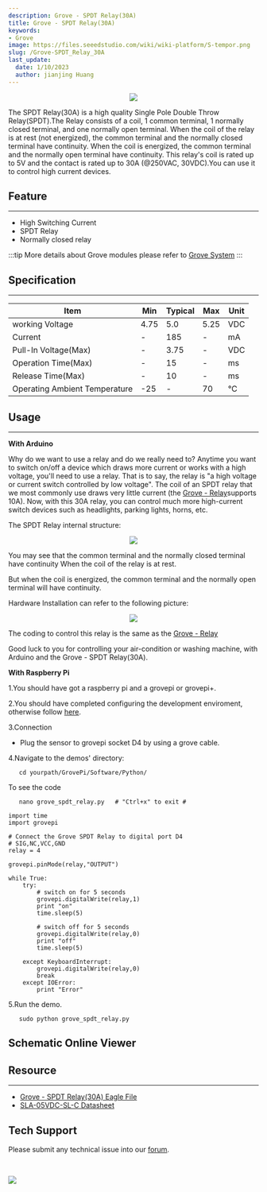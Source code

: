 ```yaml
---
description: Grove - SPDT Relay(30A)
title: Grove - SPDT Relay(30A)
keywords:
- Grove
image: https://files.seeedstudio.com/wiki/wiki-platform/S-tempor.png
slug: /Grove-SPDT_Relay_30A
last_update:
  date: 1/10/2023
  author: jianjing Huang
---
```


<div align="center"><img width={1000} src="https://files.seeedstudio.com/wiki/Grove-SPDT_Relay_30A/img/SPDT_Relay_01.jpg" /></div>

The SPDT Relay(30A) is a high quality Single Pole Double Throw Relay(SPDT).The Relay consists of a coil, 1 common terminal, 1 normally closed terminal, and one normally open terminal. When the coil of the relay is at rest (not energized), the common terminal and the normally closed terminal have continuity. When the coil is energized, the common terminal and the normally open terminal have continuity. This relay's coil is rated up to 5V and the contact is rated up to 30A (@250VAC, 30VDC).You can use it to control high current devices.

## Feature

---

- High Switching Current
- SPDT Relay
- Normally closed relay

:::tip
  More details about Grove modules please refer to [Grove System](https://wiki.seeedstudio.com/Grove_System/)
:::

## Specification

---
|Item| Min| Typical |Max |Unit|
|---|---|---|---|---|
|working Voltage| 4.75| 5.0| 5.25 |VDC|
|Current |-|185|-| mA|
|Pull-In Voltage(Max) |-|3.75|-| VDC|
|Operation Time(Max)|-| 15|-| ms|
|Release Time(Max)|-| 10|-| ms|
|Operating Ambient Temperature| -25| - |70 |°C|

## Usage

---
**With Arduino**

Why do we want to use a relay and do we really need to? Anytime you want to switch on/off a device which draws more current or works with a high voltage, you'll need to use a relay. That is to say, the relay is "a high voltage or current switch controlled by low voltage". The coil of an SPDT relay that we most commonly use draws very little current (the [Grove - Relay](https://wiki.seeedstudio.com/Grove-Relay/)supports 10A). Now, with this 30A relay, you can control much more high-current switch devices such as headlights, parking lights, horns, etc.

The SPDT Relay internal structure:

<div align="center"><img width={1000} src="https://files.seeedstudio.com/wiki/Grove-SPDT_Relay_30A/img/Relay_Struction.jpg" /></div>

You may see that the common terminal and the normally closed terminal have continuity When the coil of the relay is at rest.

But when the coil is energized, the common terminal and the normally open terminal will have continuity.

Hardware Installation can refer to the following picture:

<div align="center"><img width={1000} src="https://files.seeedstudio.com/wiki/Grove-SPDT_Relay_30A/img/SPDT_Relay.jpg" /></div>

The coding to control this relay is the same as the [Grove - Relay](https://wiki.seeedstudio.com/Grove-Relay/)

Good luck to you for controlling your air-condition or washing machine, with Arduino and the Grove - SPDT Relay(30A).

**With Raspberry Pi**

1.You should have got a raspberry pi and a grovepi or grovepi+.

2.You should have completed configuring the development enviroment, otherwise follow [here](https://wiki.seeedstudio.com/GrovePi_Plus#Introducing_the_GrovePi.2B).

3.Connection

- Plug the sensor to grovepi socket D4 by using a grove cable.

4.Navigate to the demos' directory:

```
   cd yourpath/GrovePi/Software/Python/
```

To see the code

```
   nano grove_spdt_relay.py   # "Ctrl+x" to exit #
```

```
import time
import grovepi

# Connect the Grove SPDT Relay to digital port D4
# SIG,NC,VCC,GND
relay = 4

grovepi.pinMode(relay,"OUTPUT")

while True:
    try:
        # switch on for 5 seconds
        grovepi.digitalWrite(relay,1)
        print "on"
        time.sleep(5)

        # switch off for 5 seconds
        grovepi.digitalWrite(relay,0)
        print "off"
        time.sleep(5)

    except KeyboardInterrupt:
        grovepi.digitalWrite(relay,0)
        break
    except IOError:
        print "Error"
```

5.Run the demo.

```
   sudo python grove_spdt_relay.py
```

## Schematic Online Viewer

<div className="altium-ecad-viewer" data-project-src="https://files.seeedstudio.com/wiki/Grove-SPDT_Relay_30A/res/Grove_-_SPDT_Relay(30A)_Eagle_File.zip" style={{borderRadius: '0px 0px 4px 4px', height: 500, borderStyle: 'solid', borderWidth: 1, borderColor: 'rgb(241, 241, 241)', overflow: 'hidden', maxWidth: 1280, maxHeight: 700, boxSizing: 'border-box'}}>
</div>

## Resource

---

- [Grove - SPDT Relay(30A) Eagle File](https://files.seeedstudio.com/wiki/Grove-SPDT_Relay_30A/res/Grove_-_SPDT_Relay(30A)_Eagle_File.zip)
- [SLA-05VDC-SL-C Datasheet](https://files.seeedstudio.com/wiki/Grove-SPDT_Relay_30A/res/SLA-05VDC-SL-C_Datasheet.pdf)

## Tech Support

Please submit any technical issue into our [forum](https://forum.seeedstudio.com/).
<div>
  <br /><p style={{textAlign: 'center'}}><a href="https://www.seeedstudio.com/act-4.html?utm_source=wiki&utm_medium=wikibanner&utm_campaign=newproducts" target="_blank"><img src="https://files.seeedstudio.com/wiki/Wiki_Banner/new_product.jpg" /></a></p>
</div>
